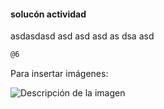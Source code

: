 #### solucón actividad

asdasdasd
asd
asd
asd
as
dsa
asd

``` asm
@6

```

Para insertar imágenes:

![Descripción de la imagen](../../../../assets/logoSC.webp)

